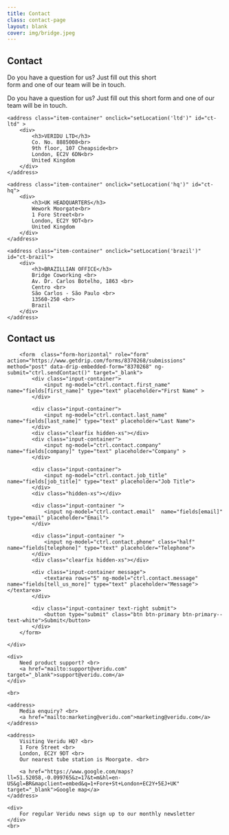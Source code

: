 ```yaml
---
title: Contact
class: contact-page
layout: blank
cover: img/bridge.jpeg
---
```


<section class="contact__landing">
	<div class="contact__body">
		<div class="contact__cover">
			<div class="contact__cover__overlay"></div>
			<div class="map" id="map"></div>
			<div class="contact__cover__contents">
				<div class="page-description">
					<h1>Contact</h1>
					<p>
						Do you have a question for us? Just fill out this short <br>
						form and one of our team will be in touch.
					</p>
				</div>
			</div>
		</div>
	</div>
</section>

<section class="contact__welcome__mobile">
	<p>
		Do you have a question for us? Just fill out this short form and one of our team will be in touch.
	</p>
</section>

<section class="veridu-list md-cards">

	<address class="item-container" onclick="setLocation('ltd')" id="ct-ltd" >
		<div>
			<h3>VERIDU LTD</h3>
			Co. No. 8885008<br>
			9th floor, 107 Cheapside<br>
			London, EC2V 6DN<br>
			United Kingdom
		</div>
	</address>

	<address class="item-container" onclick="setLocation('hq')" id="ct-hq">
		<div>
			<h3>UK HEADQUARTERS</h3>
			Wework Moorgate<br>
			1 Fore Street<br>
			London, EC2Y 9DT<br>
			United Kingdom
		</div>
	</address>

	<address class="item-container" onclick="setLocation('brazil')" id="ct-brazil">
		<div>
			<h3>BRAZILLIAN OFFICE</h3>
			Bridge Coworking <br>
			Av. Dr. Carlos Botelho, 1863 <br>
			Centro <br>
			São Carlos - São Paulo <br>
			13560-250 <br>
			Brazil
		</div>
	</address>
</section>


<section class="contact veridu-list">
	<div>
		<h2 class="font-light">Contact us</h2>

		<form  class="form-horizontal" role="form" action="https://www.getdrip.com/forms/8370268/submissions" method="post" data-drip-embedded-form="8370268" ng-submit="ctrl.sendContact()" target="_blank">
			<div class="input-container">
				<input ng-model="ctrl.contact.first_name" name="fields[first_name]" type="text" placeholder="First Name" >
			</div>

			<div class="input-container">
				<input ng-model="ctrl.contact.last_name" name="fields[last_name]" type="text" placeholder="Last Name">
			</div>
			<div class="clearfix hidden-xs"></div>
			<div class="input-container">
				<input ng-model="ctrl.contact.company" name="fields[company]" type="text" placeholder="Company" >
			</div>

			<div class="input-container">
				<input ng-model="ctrl.contact.job_title" name="fields[job_title]" type="text" placeholder="Job Title">
			</div>
			<div class="hidden-xs"></div>

			<div class="input-container ">
				<input ng-model="ctrl.contact.email"  name="fields[email]" type="email" placeholder="Email">
			</div>

			<div class="input-container ">
				<input ng-model="ctrl.contact.phone" class="half"  name="fields[telephone]" type="text" placeholder="Telephone">
			</div>
			<div class="clearfix hidden-xs"></div>

			<div class="input-container message">
				<textarea rows="5" ng-model="ctrl.contact.message" name="fields[tell_us_more]" type="text" placeholder="Message"></textarea>
			</div>

			<div class="input-container text-right submit">
				<button type="submit" class="btn btn-primary btn-primary--text-white">Submit</button>
			</div>
		</form>

	</div>
</section>


<section class="support pure-container">

	<div>
		Need product support? <br>
		<a href="mailto:support@veridu.com" target="_blank">support@veridu.com</a>
	</div>

	<br>

	<address>
		Media enquiry? <br>
        <a href="mailto:marketing@veridu.com">marketing@veridu.com</a>
	</address>

	<address>
		Visiting Veridu HQ? <br>
		1 Fore Street <br>
		London, EC2Y 9DT <br>
		Our nearest tube station is Moorgate. <br>

		<a href="https://www.google.com/maps?ll=51.52058,-0.099765&z=17&t=m&hl=en-US&gl=BR&mapclient=embed&q=1+Fore+St+London+EC2Y+5EJ+UK" target="_blank">Google map</a>
	</address>

	<div>
		For regular Veridu news sign up to our monthly newsletter
	</div>
	<br>
</section>

<script type="text/javascript">

	function load () {

		var $window = $(window);
		var $cover = $('.contact__cover');
		$cover.css('height', ($window.height() * 0.7));
		$window.resize(function() {
			$cover.css('height', ($window.height() * 0.7));
		});

	}

	document.addEventListener('DOMContentLoaded', load);

</script>


<script type="text/javascript" src="https://maps.googleapis.com/maps/api/js?sensor=false" ></script>
<script >


	var mapOptions  = {
		'hq' : {
			latLng: { lat: 51.5180027, lng: -0.090573 },
			options: {
				center: new google.maps.LatLng({ lat: 51.5180027, lng: -0.090573 }),
				zoom: 15,
				mapTypeId: google.maps.MapTypeId.ROADMAP,
				disableDefaultUI: true
			}
		},
		'ltd' : {
			latLng: { lat: 51.5142235, lng: -0.095689 },
			options : {
				center: new google.maps.LatLng({ lat: 51.5142235, lng: -0.095689 }),
				zoom: 15,
				mapTypeId: google.maps.MapTypeId.ROADMAP,
				disableDefaultUI: true
			}
		},
		'brazil' : {
			latLng: { lat: -22.0082951, lng: -47.9088077 },
			options: {
				center: new google.maps.LatLng({ lat: 22.0082951, lng: -47.9088077 }),
				zoom: 15,
				mapTypeId: google.maps.MapTypeId.ROADMAP,
				disableDefaultUI: true
			}
		}
	};
	function setLocation(office) {
		Map.setCenter(mapOptions[office].latLng);
		$('.item-container').removeClass('animated bounce');
		$('#ct-' + office).addClass('animated bounce');
	}


	var Map = new google.maps.Map(document.getElementById("map"), mapOptions['hq'].options);
	new google.maps.Marker({
		position: mapOptions['hq'].latLng,
		map: Map,
		title: 'Veridu HQ'
	});
	new google.maps.Marker({
		position: mapOptions['ltd'].latLng,
		map: Map,
		title: 'Veridu HQ'
	});
	new google.maps.Marker({
		position: mapOptions['brazil'].latLng,
		map: Map,
		title: 'Veridu HQ'
	});

</script>
